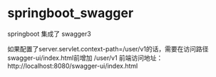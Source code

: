 # springboot_swagger

springboot 集成了 swagger3

如果配置了server.servlet.context-path=/user/v1的话，需要在访问路径swagger-ui/index.html前增加 /user/v1
前端访问地址：http://localhost:8080/swagger-ui/index.html

